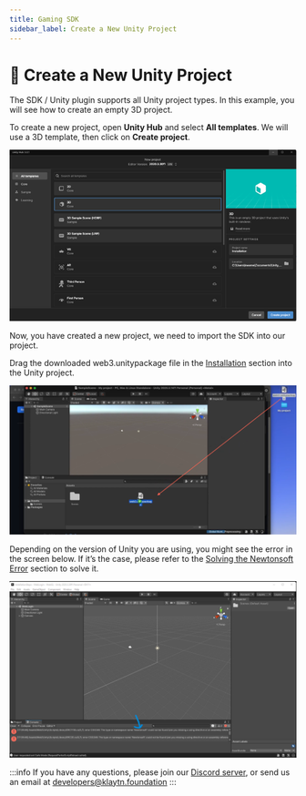 ```yaml
---
title: Gaming SDK
sidebar_label: Create a New Unity Project
---
```


# 🔰 Create a New Unity Project <a id="Create a New Unity Project"></a>

The SDK / Unity plugin supports all Unity project types. In this example, you will see how to create an empty 3D project.

To create a new project, open **Unity Hub** and select **All templates**. 
We will use a 3D template, then click on **Create project**.

![](/images/chainsafe/6_Unity_create3d_project.png)

Now, you have created a new project, we need to import the SDK into our project.

Drag the downloaded web3.unitypackage file in the [Installation](https://github.com/chainsafe) section into the Unity project.

![](/images/chainsafe/7_drag_web3_unity.png)

Depending on the version of Unity you are using, you might see the error in the screen below. If it’s the case, please refer to the [Solving the Newtonsoft Error](https://github.com/klaytn/ecosystem-integration-scripts/blob/main/unity/Documentation/Unity-SDK.md#solving-the-newtonsoft-error) section to solve it.

![](/images/chainsafe/8_solve_newtonsoft_err.png)



:::info
If you have any questions, please join our [Discord server](https://discord.io/KlaytnOfficial), or send us an email at developers@klaytn.foundation
:::